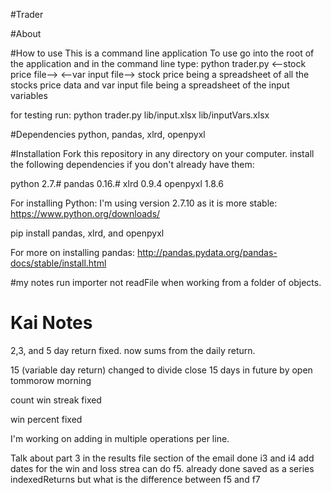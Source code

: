 #Trader
<!-- By: Aaron Weinberg -->

#About
<!-- Trader is used to find stock trading signals to determine when to buy and sell stock.
Trader takes as input a portfolio of stock price data.
Then runs a series of tests to determain if trading signals are true.
And returns a portfolio of each stock and the returns over time for the input signals. -->

#How to use
This is a command line application
To use go into the root of the application and in the command line type:
python trader.py <--stock price file--> <--var input file-->
stock price being a spreadsheet of all the stocks price data
and var input file being a spreadsheet of the input variables

for testing run:
python trader.py lib/input.xlsx lib/inputVars.xlsx

#Dependencies
python,
pandas,
xlrd,
openpyxl

#Installation
Fork this repository in any directory on your computer.
install the following dependencies if you don't already have them:



python 2.7.#
pandas 0.16.#
xlrd 0.9.4
openpyxl 1.8.6

For installing Python:
I'm using version 2.7.10 as it is more stable:
https://www.python.org/downloads/

pip install pandas, xlrd, and openpyxl

For more on installing pandas:
http://pandas.pydata.org/pandas-docs/stable/install.html




<!-- Go into that directory and type: python test.py -->
<!-- Once complete if there are no errors then you are set to use trader -->

#my notes
run importer not readFile when working from a folder of objects.


# Kai Notes

2,3, and 5 day return fixed.
  now sums from the daily return.

15 (variable day return) changed to divide close 15 days in future by open tommorow morning

count win streak fixed

win percent fixed


I'm working on adding in multiple operations per line.

Talk about part 3 in the results file section of the email
  done i3 and i4 add dates for the win and loss strea
  can do f5. already done saved as a series indexedReturns
    but what is the difference between f5 and f7
